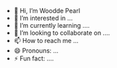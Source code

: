 - 👋 Hi, I’m Woodde Pearl
- 👀 I’m interested in ...
- 🌱 I’m currently learning ....
- 💞️ I’m looking to collaborate on ....
- 📫 How to reach me ...
- 😄 Pronouns: ...
- ⚡ Fun fact: ....

<!---
wooddellpearl/wooddellpearl is a ✨ special ✨ repository because its `README.md` (this file) appears on your GitHub profile.
You can click the Preview link to take a look at your changes.
--->
